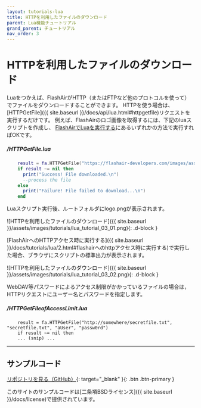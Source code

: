 ```yaml
---
layout: tutorials-lua
title: HTTPを利用したファイルのダウンロード
parent: Lua機能チュートリアル
grand_parent: チュートリアル
nav_order: 3
---
```


# HTTPを利用したファイルのダウンロード

Luaをつかえば、FlashAirがHTTP（またはFTPなど他のプロトコルを使って）でファイルをダウンロードすることができます。
HTTPを使う場合は、[HTTPGetFile]({{ site.baseurl }}/docs/api/lua.html#httpgetfile)リクエストを実行するだけです。
例えば、FlashAirのロゴ画像を取得するには、下記のluaスクリプトを作成し、
[FlashAirでLuaを実行する](2)にあるいずれかの方法で実行すればOKです。

##### _/HTTPGetFile.lua_
```lua
    result = fa.HTTPGetFile("https://flashair-developers.com/images/assets/flashairLogo_official_small.png", "logo.png")
    if result ~= nil then
      print("Success! File downloaded.\n")
      --process the file
    else
      print("Failure! File failed to download...\n")
    end
```
Luaスクリプト実行後、ルートフォルダにlogo.pngが表示されます。

![HTTPを利用したファイルのダウンロード]({{ site.baseurl }}/assets/images/tutorials/lua_tutorial_03_01.png){: .d-block }

[FlashAirへのHTTPアクセス時に実行する]({{ site.baseurl }}/docs/tutorials/lua/2.html#flashairへのhttpアクセス時に実行する)で実行した場合、ブラウザにスクリプトの標準出力が表示されます。

![HTTPを利用したファイルのダウンロード]({{ site.baseurl }}/assets/images/tutorials/lua_tutorial_03_02.png){: .d-block }

WebDAV等パスワードによるアクセス制限がかかっているファイルの場合は， HTTPリクエストにユーザー名とパスワードを指定します。

##### _/HTTPGetFileofAccessLimit.lua_
```
    result = fa.HTTPGetFile("http://somewhere/secretfile.txt", "secretfile.txt", "aUser", "passw0rd")
    if result ~= nil then
    ... (snip) ...
```

---
## サンプルコード

[リポジトリを見る（GitHub）](https://github.com/FlashAirDevelopers/LuaTutorial/tree/master/lua_tutorial_3){: target="_blank" }{: .btn .btn-primary } 

このサイトのサンプルコードは[二条項BSDライセンス]({{ site.baseurl }}/docs/license)で提供されています。

